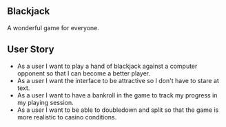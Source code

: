 ## Blackjack
A wonderful game for everyone.
## User Story
- As a user I want to play a hand of blackjack against a computer opponent so that I can become a better player.
- As a user I want the interface to be attractive so I don't have to stare at text.
- As a user I want to have a bankroll in the game to track my progress in my playing session.
- As a user I want to be able to doubledown and split so that the game is more realistic to casino conditions.
